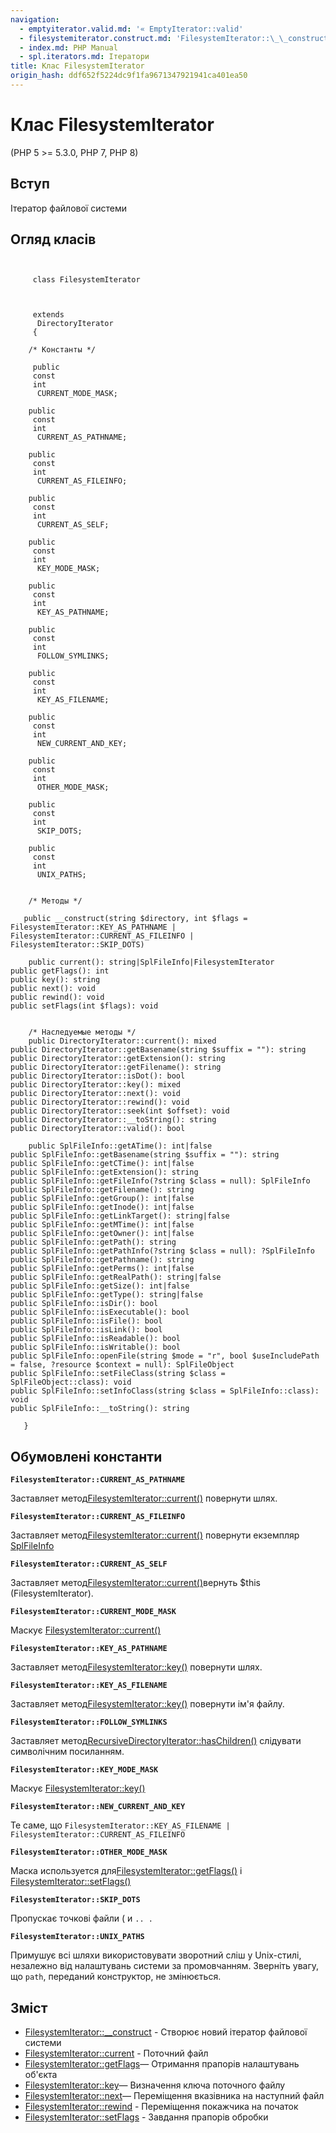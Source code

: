 ```yaml
---
navigation:
  - emptyiterator.valid.md: '« EmptyIterator::valid'
  - filesystemiterator.construct.md: 'FilesystemIterator::\_\_construct »'
  - index.md: PHP Manual
  - spl.iterators.md: Ітератори
title: Клас FilesystemIterator
origin_hash: ddf652f5224dc9f1fa9671347921941ca401ea50
---
```

# Клас FilesystemIterator

(PHP 5 >= 5.3.0, PHP 7, PHP 8)

## Вступ

Ітератор файлової системи

## Огляд класів

```classsynopsis

    
     class FilesystemIterator
    

    
     extends
      DirectoryIterator
     {

    /* Константы */
    
     public
     const
     int
      CURRENT_MODE_MASK;

    public
     const
     int
      CURRENT_AS_PATHNAME;

    public
     const
     int
      CURRENT_AS_FILEINFO;

    public
     const
     int
      CURRENT_AS_SELF;

    public
     const
     int
      KEY_MODE_MASK;

    public
     const
     int
      KEY_AS_PATHNAME;

    public
     const
     int
      FOLLOW_SYMLINKS;

    public
     const
     int
      KEY_AS_FILENAME;

    public
     const
     int
      NEW_CURRENT_AND_KEY;

    public
     const
     int
      OTHER_MODE_MASK;

    public
     const
     int
      SKIP_DOTS;

    public
     const
     int
      UNIX_PATHS;


    /* Методы */
    
   public __construct(string $directory, int $flags = FilesystemIterator::KEY_AS_PATHNAME | FilesystemIterator::CURRENT_AS_FILEINFO | FilesystemIterator::SKIP_DOTS)

    public current(): string|SplFileInfo|FilesystemIterator
public getFlags(): int
public key(): string
public next(): void
public rewind(): void
public setFlags(int $flags): void


    /* Наследуемые методы */
    public DirectoryIterator::current(): mixed
public DirectoryIterator::getBasename(string $suffix = ""): string
public DirectoryIterator::getExtension(): string
public DirectoryIterator::getFilename(): string
public DirectoryIterator::isDot(): bool
public DirectoryIterator::key(): mixed
public DirectoryIterator::next(): void
public DirectoryIterator::rewind(): void
public DirectoryIterator::seek(int $offset): void
public DirectoryIterator::__toString(): string
public DirectoryIterator::valid(): bool

    public SplFileInfo::getATime(): int|false
public SplFileInfo::getBasename(string $suffix = ""): string
public SplFileInfo::getCTime(): int|false
public SplFileInfo::getExtension(): string
public SplFileInfo::getFileInfo(?string $class = null): SplFileInfo
public SplFileInfo::getFilename(): string
public SplFileInfo::getGroup(): int|false
public SplFileInfo::getInode(): int|false
public SplFileInfo::getLinkTarget(): string|false
public SplFileInfo::getMTime(): int|false
public SplFileInfo::getOwner(): int|false
public SplFileInfo::getPath(): string
public SplFileInfo::getPathInfo(?string $class = null): ?SplFileInfo
public SplFileInfo::getPathname(): string
public SplFileInfo::getPerms(): int|false
public SplFileInfo::getRealPath(): string|false
public SplFileInfo::getSize(): int|false
public SplFileInfo::getType(): string|false
public SplFileInfo::isDir(): bool
public SplFileInfo::isExecutable(): bool
public SplFileInfo::isFile(): bool
public SplFileInfo::isLink(): bool
public SplFileInfo::isReadable(): bool
public SplFileInfo::isWritable(): bool
public SplFileInfo::openFile(string $mode = "r", bool $useIncludePath = false, ?resource $context = null): SplFileObject
public SplFileInfo::setFileClass(string $class = SplFileObject::class): void
public SplFileInfo::setInfoClass(string $class = SplFileInfo::class): void
public SplFileInfo::__toString(): string

   }
```

## Обумовлені константи

**`FilesystemIterator::CURRENT_AS_PATHNAME`**

Заставляет метод[FilesystemIterator::current()](filesystemiterator.current.md) повернути шлях.

**`FilesystemIterator::CURRENT_AS_FILEINFO`**

Заставляет метод[FilesystemIterator::current()](filesystemiterator.current.md) повернути екземпляр [SplFileInfo](class.splfileinfo.md)

**`FilesystemIterator::CURRENT_AS_SELF`**

Заставляет метод[FilesystemIterator::current()](filesystemiterator.current.md)вернуть $this (FilesystemIterator).

**`FilesystemIterator::CURRENT_MODE_MASK`**

Маскує [FilesystemIterator::current()](filesystemiterator.current.md)

**`FilesystemIterator::KEY_AS_PATHNAME`**

Заставляет метод[FilesystemIterator::key()](filesystemiterator.key.md) повернути шлях.

**`FilesystemIterator::KEY_AS_FILENAME`**

Заставляет метод[FilesystemIterator::key()](filesystemiterator.key.md) повернути ім'я файлу.

**`FilesystemIterator::FOLLOW_SYMLINKS`**

Заставляет метод[RecursiveDirectoryIterator::hasChildren()](recursivedirectoryiterator.haschildren.md) слідувати символічним посиланням.

**`FilesystemIterator::KEY_MODE_MASK`**

Маскує [FilesystemIterator::key()](filesystemiterator.key.md)

**`FilesystemIterator::NEW_CURRENT_AND_KEY`**

Те саме, що `FilesystemIterator::KEY_AS_FILENAME | FilesystemIterator::CURRENT_AS_FILEINFO`

**`FilesystemIterator::OTHER_MODE_MASK`**

Маска используется для[FilesystemIterator::getFlags()](filesystemiterator.getflags.md) і [FilesystemIterator::setFlags()](filesystemiterator.setflags.md)

**`FilesystemIterator::SKIP_DOTS`**

Пропускає точкові файли ( и `.. .`

**`FilesystemIterator::UNIX_PATHS`**

Примушує всі шляхи використовувати зворотний сліш у Unix-стилі, незалежно від налаштувань системи за промовчанням. Зверніть увагу, що `path`, переданий конструктор, не змінюється.

## Зміст

-   [FilesystemIterator::\_\_construct](filesystemiterator.construct.md) \- Створює новий ітератор файлової системи
-   [FilesystemIterator::current](filesystemiterator.current.md) \- Поточний файл
-   [FilesystemIterator::getFlags](filesystemiterator.getflags.md)— Отримання прапорів налаштувань об'єкта
-   [FilesystemIterator::key](filesystemiterator.key.md)— Визначення ключа поточного файлу
-   [FilesystemIterator::next](filesystemiterator.next.md)— Переміщення вказівника на наступний файл
-   [FilesystemIterator::rewind](filesystemiterator.rewind.md) \- Переміщення покажчика на початок
-   [FilesystemIterator::setFlags](filesystemiterator.setflags.md) \- Завдання прапорів обробки
